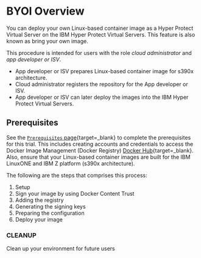 # BYOI Overview

You can deploy your own Linux-based container image as a Hyper Protect Virtual Server on the IBM Hyper Protect Virtual Servers. This feature is also known as bring your own image.

This procedure is intended for users with the role _cloud administrator_ and _app developer or ISV_.

  * App developer or ISV prepares Linux-based container image for s390x architecture.
  * Cloud administrator registers the repository for the App developer or ISV.
  * App developer or ISV can later deploy the images into the IBM Hyper Protect Virtual Servers.

## Prerequisites

See the [`Prerequisites` page](../prerequisites.md){target=_blank} to complete the prerequisites for this trial. This includes creating accounts and credentials to access the Docker Image Management (Docker Registry) [Docker Hub](https://hub.docker.com/){target=_blank}. Also, ensure that your Linux-based container images are built for the IBM LinuxONE and IBM Z platform (s390x architecture).


The following are the steps that comprises this process:  
1. Setup  
2. Sign your image by using Docker Content Trust  
3. Adding the registry  
4. Generating the signing keys  
5. Preparing the configuration  
6. Deploy your image   


### CLEANUP

Clean up your environment for future users
